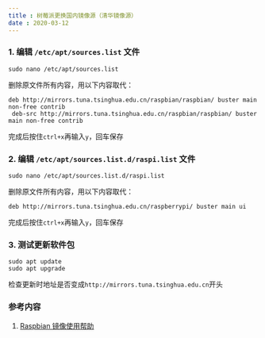 ```yaml
---
title : 树莓派更换国内镜像源（清华镜像源）
date : 2020-03-12
---
```


### 1. 编辑 `/etc/apt/sources.list` 文件

   ```shell
   sudo nano /etc/apt/sources.list
   ```

   删除原文件所有内容，用以下内容取代：

   ```
   deb http://mirrors.tuna.tsinghua.edu.cn/raspbian/raspbian/ buster main non-free contrib
    deb-src http://mirrors.tuna.tsinghua.edu.cn/raspbian/raspbian/ buster main non-free contrib
   ```

   完成后按住`ctrl+x`再输入`y`，回车保存

### 2.  编辑 `/etc/apt/sources.list.d/raspi.list` 文件

   ```shell
   sudo nano /etc/apt/sources.list.d/raspi.list
   ```

   删除原文件所有内容，用以下内容取代：

   ```
   deb http://mirrors.tuna.tsinghua.edu.cn/raspberrypi/ buster main ui
   ```

   完成后按住`ctrl+x`再输入`y`，回车保存

### 3. 测试更新软件包

   ```shell
   sudo apt update
   sudo apt upgrade
   ```

   检查更新时地址是否变成`http://mirrors.tuna.tsinghua.edu.cn`开头

   

### 参考内容

1. [Raspbian 镜像使用帮助](https://mirror.tuna.tsinghua.edu.cn/help/raspbian/)